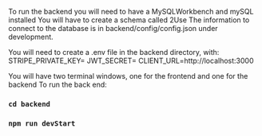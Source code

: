 To run the backend you will need to have a MySQLWorkbench and mySQL installed
You will have to create a schema called 2Use
The information to connect to the database is in backend/config/config.json under development.

You will need to create a .env file in the backend directory, with: 
STRIPE_PRIVATE_KEY=<your stripe private key>
JWT_SECRET=<jwt secret>
CLIENT_URL=http://localhost:3000

You will have two terminal windows, one for the frontend and one for the backend
To run the back end:

### `cd backend`

### `npm run devStart`

